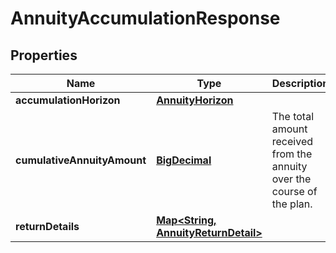 
# AnnuityAccumulationResponse

## Properties
Name | Type | Description | Notes
------------ | ------------- | ------------- | -------------
**accumulationHorizon** | [**AnnuityHorizon**](AnnuityHorizon.md) |  | 
**cumulativeAnnuityAmount** | [**BigDecimal**](BigDecimal.md) | The total amount received from the annuity over the course of the plan. | 
**returnDetails** | [**Map&lt;String, AnnuityReturnDetail&gt;**](AnnuityReturnDetail.md) |  | 



